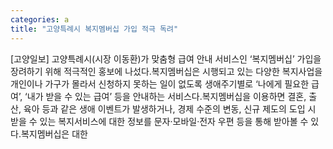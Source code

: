 ```yaml
---
categories: a
title: "고양특례시 복지멤버십 가입 적극 독려"
---
```

[고양일보] 고양특례시(시장 이동환)가 맞춤형 급여 안내 서비스인 ‘복지멤버십’ 가입을 장려하기 위해 적극적인 홍보에 나섰다.복지멤버십은 시행되고 있는 다양한 복지사업을 개인이나 가구가 몰라서 신청하지 못하는 일이 없도록 생애주기별로 ‘나에게 필요한 급여’, ‘내가 받을 수 있는 급여’ 등을 안내하는 서비스다.복지멤버십을 이용하면 결혼, 출산, 육아 등과 같은 생애 이벤트가 발생하거나, 경제 수준의 변동, 신규 제도의 도입 시 받을 수 있는 복지서비스에 대한 정보를 문자·모바일·전자 우편 등을 통해 받아볼 수 있다.복지멤버십은 대한